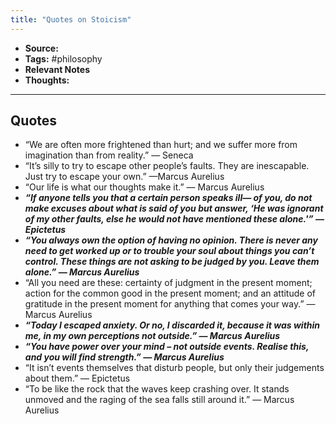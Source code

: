 ```yaml
---
title: "Quotes on Stoicism"
---
```


- **Source:**
- **Tags:** #philosophy 
- **Relevant Notes**
- **Thoughts:**

---

## Quotes
- “We are often more frightened than hurt; and we suffer more from imagination than from reality.” — Seneca
- “It’s silly to try to escape other people’s faults. They are inescapable. Just try to escape your own.” —Marcus Aurelius
- “Our life is what our thoughts make it.” — Marcus Aurelius
- ***“If anyone tells you that a certain person speaks ill— of you, do not make excuses about what is said of you but answer, ‘He was ignorant of my other faults, else he would not have mentioned these alone.'” — Epictetus***
- ***“You always own the option of having no opinion. There is never any need to get worked up or to trouble your soul about things you can’t control. These things are not asking to be judged by you. Leave them alone.” — Marcus Aurelius***
- “All you need are these: certainty of judgment in the present moment; action for the common good in the present moment; and an attitude of gratitude in the present moment for anything that comes your way.” — Marcus Aurelius
- ***“Today I escaped anxiety. Or no, I discarded it, because it was within me, in my own perceptions not outside.” — Marcus Aurelius***
- ***“You have power over your mind – not outside events. Realise this, and you will find strength.” — Marcus Aurelius***
- “It isn’t events themselves that disturb people, but only their judgements about them.” — Epictetus
- “To be like the rock that the waves keep crashing over. It stands unmoved and the raging of the sea falls still around it.” — Marcus Aurelius